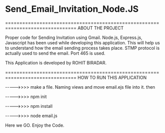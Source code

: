 # Send_Email_Invitation_Node.JS
===============================================================================
                         ABOUT THE PROJECT


Proper code for Sending Invitation using Gmail. Node.js, Express.js, Javascript  has been used while developing this application. 
This will help us to understand how the email sending process takes place. STMP protocol is actually used to send the email.
Port 465 is used.

This Application is developed by ROHIT BIRADAR. 

===============================================================================
                       HOW TO RUN THIS APPLICATION


----->>>> make a file. Naming views and move email.ejs file into it. then

----->>>> npm init 

----->>>> npm install

----->>>> node email.js

Here we GO.
Enjoy the Code.
